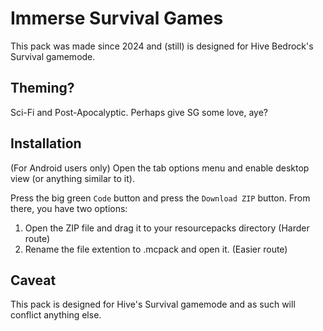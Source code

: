 # Immerse Survival Games

This pack was made since 2024 and (still) is designed for Hive Bedrock's Survival gamemode.

## Theming?

Sci-Fi and Post-Apocalyptic. Perhaps give SG some love, aye?

## Installation

(For Android users only)
Open the tab options menu and enable desktop view (or anything similar to it).

Press the big green `Code` button and press the `Download ZIP` button. From there, you have two options:

1. Open the ZIP file and drag it to your resourcepacks directory (Harder route)
2. Rename the file extention to .mcpack and open it. (Easier route)

## Caveat

This pack is designed for Hive's Survival gamemode and as such will conflict anything else.